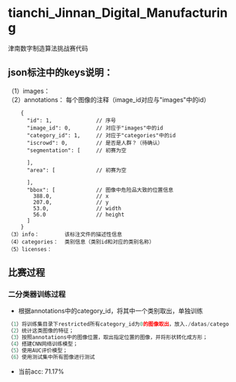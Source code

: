 # tianchi_Jinnan_Digital_Manufacturing
津南数字制造算法挑战赛代码

## json标注中的keys说明：  
（1）images：  
（2）annotations： 每个图像的注释（image_id对应与"images"中的id）  
```
    {
      "id": 1,              // 序号
      "image_id": 0,        // 对应于"images"中的id
      "category_id": 1,     // 对应于"categories"中的id
      "iscrowd": 0,         // 是否是人群？（待确认）
      "segmentation": [     // 初赛为空

      ],
      "area": [             // 初赛为空

      ],
      "bbox": [             // 图像中危险品大致的位置信息
        388.0,              // x
        207.0,              // y
        53.0,               // width
        56.0                // height
      ]
    }
（3）info：        该标注文件的描述性信息
（4）categories：  类别信息（类别id和对应的类别名称）
（5）licenses：
```  

## 比赛过程  
### 二分类器训练过程  
- 根据annotations中的category_id，将其中一个类别取出，单独训练  
```python
（1）将训练集目录下restricted所有category_id为0的图像取出，放入./datas/category_id_1目录中；  
（2）统计这类图像的特征；
（3）按照annotations中的图像位置，取出指定位置的图像，并将形状转化成方形；
（4）搭建CNN网络训练模型；
（5）使用AUC评价模型；
（6）使用测试集中所有图像进行测试

```  

- 当前acc: 71.17%